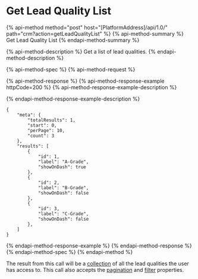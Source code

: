 # Get Lead Quality List

{% api-method method="post" host="\[PlatformAddress\]/api/1.0/" path="crm?action=getLeadQualityList" %}
{% api-method-summary %}
Get Lead Quality List
{% endapi-method-summary %}

{% api-method-description %}
Get a list of lead qualities.
{% endapi-method-description %}

{% api-method-spec %}
{% api-method-request %}

{% api-method-response %}
{% api-method-response-example httpCode=200 %}
{% api-method-response-example-description %}

{% endapi-method-response-example-description %}

```text
{
    "meta": {
        "totalResults": 1,
        "start": 0,
        "perPage": 10,
        "count": 3
    },
    "results": [
        {
            "id": 1,
            "label": "A-Grade",
            "showOnDash": true
        },
        {
            "id": 2,
            "label": "B-Grade",
            "showOnDash": false
        },
        {
            "id": 3,
            "label": "C-Grade",
            "showOnDash": false
        },
    ]
}
```
{% endapi-method-response-example %}
{% endapi-method-response %}
{% endapi-method-spec %}
{% endapi-method %}

The result from this call will be a [collection](../getting-started/interpreting-the-response/collections.md) of all the lead qualities the user has access to. This call also accepts the [pagination](../getting-started/interpreting-the-response/pagination.md) and [filter](../getting-started/interpreting-the-response/filtering.md) properties.

